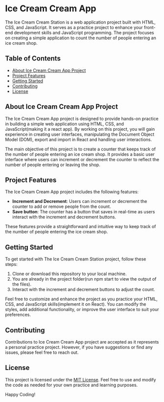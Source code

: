 #  Ice Cream Cream App

The Ice Cream Cream Station is a web application project built with HTML, CSS, and JavaScript. It serves as a practice project to enhance your front-end development skills and JavaScript programming. The project focuses on creating a simple application to count the number of people entering an ice cream shop.

## Table of Contents

- [About Ice Cream Cream App Project](#about-the-ice-cream-cream-station-project)
- [Project Features](#project-features)
- [Getting Started](#getting-started)
- [Contributing](#contributing)
- [License](#license)

## About Ice Cream Cream App Project

The Ice Cream Cream App project is designed to provide hands-on practice in building a simple web application using HTML, CSS, and JavaScript(making it a react app). By working on this project, you will gain experience in creating user interfaces, manipulating the Document Object Model (DOM), export and import in React and handling user interactions.

The main objective of this project is to create a counter that keeps track of the number of people entering an ice cream shop. It provides a basic user interface where users can increment or decrement the counter to reflect the number of people entering or leaving the shop.

## Project Features

The Ice Cream Cream App project includes the following features:
- **Increment and Decrement**: Users can increment or decrement the counter to add or remove people from the count.
- **Save button**: The counter has a button that saves in real-time as users interact with the increment and decrement buttons.

These features provide a straightforward and intuitive way to keep track of the number of people entering the ice cream shop.

## Getting Started

To get started with The Ice Cream Cream Station project, follow these steps:

1. Clone or download this repository to your local machine.
2. You are already in the project folder(run npm start to view the output of the files).
3. Interact with the increment and decrement buttons to adjust the count.

Feel free to customize and enhance the project as you practice your HTML, CSS, and JavaScript skills(implement it on React). You can modify the styles, add additional functionality, or improve the user interface to suit your preferences.

## Contributing

Contributions to Ice Cream Cream App project are accepted as it represents a personal practice project. However, if you have suggestions or find any issues, please feel free to reach out.

## License

This project is licensed under the [MIT License](LICENSE). Feel free to use and modify the code as needed for your own practice and learning purposes.

Happy Coding!
